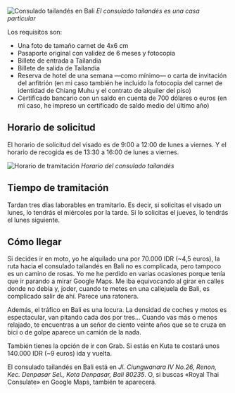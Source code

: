 ![Consulado tailandés en Bali](https://lh3.googleusercontent.com/vqEnhIi1sSAxjTkd76axqe1Z2cmUAq8VB46KAsmrUh-amNay7Y8ayI5YiNaOPYfk7WHZrmWfB16NyDTNZPZ_tpcOFnfWwmc0sJOyVLSVH8HbZTWs4w9fMyjmrcaV0rCuiYzRbf7wnB9m5amJuk4CLvDEs1Pc9amXyAJzAzGYgHPmaVVPcrKH9YVOTlj5Hsqc2U5b4rPoX9llzTCzczfwxNnLk2eKpsSavMd2WByDHlMge-5rq7BtcNuW3mBkT9LW7Lz26DHqjoKef5ro-B_6icn8Bpz5JecDgQXi5E13BKlWpPKWDlxka5jhVf6eotjZvL6_PTvqgo4D4bpQiFv3kNzz9RJBzYwB-nIUwnliyNsV2JHQqvlm4YmRJ4mmmLUF7KFgf92bq6_yp5HgkidVI0v7KSwTNkvneudG1X6xZHJLNL4PQXshNFviAnYgfuX1dA56Do3h3AQ9P4BLVhQ3ZHbMxh4tfbW1tF4jDdJKw0K68YGg5k1y322mtbTejsX1nHqqQTWPjiPWM-i9I2LOUYovvBbF4djmh1nYm-Ae_pW9uHCHlQ0ftueE_TIwvl-cPy4LlvtAmSY2duVLJ2011grFnumAE09JFR__d-t5aW0FdIsRWHg4neB8_W0oeRbihbeSNt7dU2Aa83jYd_w7Dz4M-i0CkOdLYOigwAvAq5c-ADaM27v9b5pWGUJEPB-hA7swpWCaTrfwSYju1jmNflKcJg=w1095-h821-no)
*El consulado tailandés es una casa particular*

Los requisitos son:

- Una foto de tamaño carnet de 4x6 cm
- Pasaporte original con validez de 6 meses y fotocopia
- Billete de entrada a Tailandia
- Billete de salida de Tailandia
- Reserva de hotel de una semana —como mínimo— o carta de invitación del anfitrión (en mi caso también he incluido la fotocopia del carnet de identidad de Chiang Muhu y el contrato de alquiler del piso)
- Certificado bancario con un saldo en cuenta de 700 dólares o euros (en mi caso, he impreso un certificado de saldo medio del último año)

## Horario de solicitud

El horario de solicitud del visado es de 9:00 a 12:00 de lunes a viernes. Y el horario de recogida es de 13:30 a 16:00 de lunes a viernes. 

![Horario de tramitación](https://lh3.googleusercontent.com/3QGuy461_sBy5TiocC-3QQRweJq4TJv3uakx7lasF0SReUdtamIB-RAekoYsR0CzVvQd4m7fQLWr8Ns1-216hYiUJ5acK6HzDwnGlkeV-35vNYizRtBqpkiwKyYzS-0P_Tk4dD_vmcCW2F86FzzAj4Xbk5k8szfmi2Eojwnr-SzCpSprAXEd0JDyeU0QM2vC3b3HHl3j_qHT97BRDhI04T8zL5ydJcYfulsiRgsjHQ0nj1Np0Wl62-e3v_kwVAGk_-h1oyA5PWhUMzuzKKSaU_qC8Xryixq1L6Db9tReVLunQqHfHMsCy1oJm3d2TXnKKfxCNNRIwRJBgUaoDQgHFrOef4uAvedBe7WTWCO98ZzF2TXJdTIpOP1EkUfDoBxL9ZW0LrWxj5IaN-gi-_HwqBQEaEMKIwA3agzye4q4lyX7S3huriZwFzl4RCK7zTWgz9bpZPmGep2gPYsWwnSPxMpnCefxdbTAhSVPAmSKO-UnnjVYiR8O6JDuWASawPLgKoMq8p59RiGUmOuRN-OBab-EWFjC1B7qHQyYH3j30q4AAce2P9y8HMVMAtKOtGWfcY10_qGogUx6sjxc_2UYFWEfqpWBdZDdK0jynG6k9RY85oGMMkcvNWGdmTPwUpUQ__Tw81o7utUrVpKNyEZUVHhUK_FHfPGl6bqpAbgOWra0mqTJtR-loPr2rFCsw28cNAzDiazh7LJPR8Bi0e6gE5S3WA=w1095-h821-no)
*Horario del consulado tailandés*

## Tiempo de tramitación

Tardan tres días laborables en tramitarlo. Es decir, si solicitas el visado un lunes, lo tendrás el miércoles por la tarde. Si lo solicitas el jueves, lo tendrás el lunes siguiente.

## Cómo llegar

Si decides ir en moto, yo he alquilado una por 70.000 IDR (~4,5 euros), la ruta hacia el consulado tailandés en Bali no es complicada, pero tampoco es un camino de rosas. Yo me he perdido en varias ocasiones porque tenía que ir parando a mirar Google Maps.  Me iba equivocando al girar en calles donde no debía y, joder, cuando te metes en una callejuela de Bali, es complicado salir de ahí. Parece una ratonera.

Además, el tráfico en Bali es una locura. La densidad de coches y motos es espectacular, van pitando cada dos por tres... Cuando vas más o menos relajado, te encuentras a un señor de ciento veinte años que se te cruza en bici o de golpe aparece un camión de la nada. 

También tienes la opción de ir con Grab. Si estás en Kuta te costará unos 140.000 IDR (~9 euros) ida y vuelta.

El consulado tailandés en Bali está en _Jl. Ciungwanara IV No.26, Renon, Kec. Denpasar Sel., Kota Denpasar, Bali 80235_. O, si buscas «Royal Thai Consulate» en Google Maps, también te aparecerá.